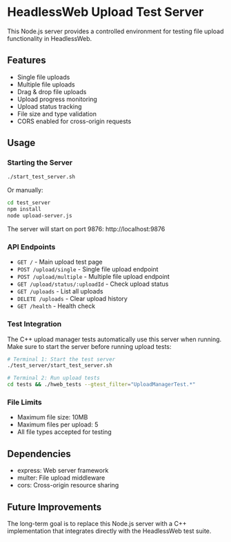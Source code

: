 # HeadlessWeb Upload Test Server

This Node.js server provides a controlled environment for testing file upload functionality in HeadlessWeb.

## Features

- Single file uploads
- Multiple file uploads
- Drag & drop file uploads
- Upload progress monitoring
- Upload status tracking
- File size and type validation
- CORS enabled for cross-origin requests

## Usage

### Starting the Server

```bash
./start_test_server.sh
```

Or manually:

```bash
cd test_server
npm install
node upload-server.js
```

The server will start on port 9876: http://localhost:9876

### API Endpoints

- `GET /` - Main upload test page
- `POST /upload/single` - Single file upload endpoint
- `POST /upload/multiple` - Multiple file upload endpoint  
- `GET /upload/status/:uploadId` - Check upload status
- `GET /uploads` - List all uploads
- `DELETE /uploads` - Clear upload history
- `GET /health` - Health check

### Test Integration

The C++ upload manager tests automatically use this server when running. Make sure to start the server before running upload tests:

```bash
# Terminal 1: Start the test server
./test_server/start_test_server.sh

# Terminal 2: Run upload tests
cd tests && ./hweb_tests --gtest_filter="UploadManagerTest.*"
```

### File Limits

- Maximum file size: 10MB
- Maximum files per upload: 5
- All file types accepted for testing

## Dependencies

- express: Web server framework
- multer: File upload middleware
- cors: Cross-origin resource sharing

## Future Improvements

The long-term goal is to replace this Node.js server with a C++ implementation that integrates directly with the HeadlessWeb test suite.
